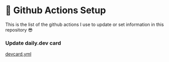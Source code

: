 # 🤖 Github Actions Setup

This is the list of the github actions I use to update or set information in this repository 😎

### Update daily.dev card

[devcard.yml](https://daily.dev/blog/adding-the-daily-devcard-to-your-github-profile)
